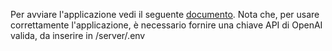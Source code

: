 Per avviare l'applicazione vedi il seguente [documento](https://github.com/NicolasCola7/WT-Project/blob/main/README_TW-Project.pdf). Nota che, per usare correttamente l'applicazione, è necessario fornire una chiave API di OpenAI valida, da inserire in /server/.env
